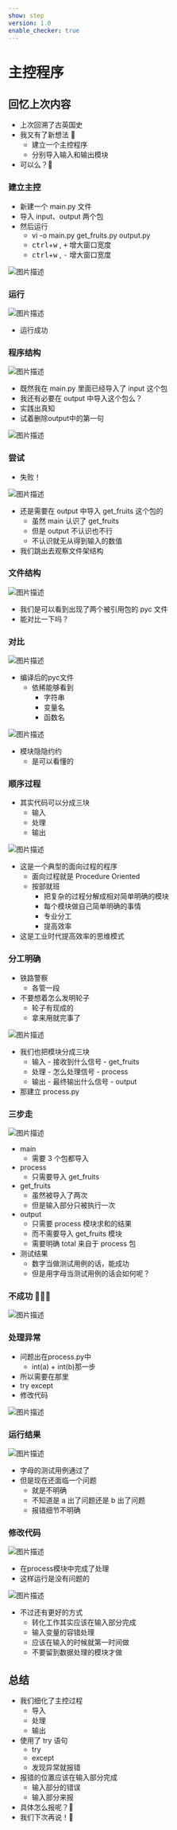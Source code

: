 ```yaml
---
show: step
version: 1.0
enable_checker: true
---
```


# 主控程序

## 回忆上次内容

- 上次回溯了古英国史
- 我又有了新想法 🤪
  - 建立一个主控程序
  - 分别导入输入和输出模块
- 可以么？🤔

### 建立主控

- 新建一个 main.py 文件
- 导入 input、output 两个包
- 然后运行
	- vi -o main.py get_fruits.py output.py
	- <kbd>ctrl</kbd>+<kbd>w</kbd> , <kbd>+</kbd> 增大窗口宽度
	- <kbd>ctrl</kbd>+<kbd>w</kbd> , <kbd>-</kbd> 增大窗口宽度

![图片描述](https://doc.shiyanlou.com/courses/uid1190679-20221030-1667097849653)

### 运行

![图片描述](https://doc.shiyanlou.com/courses/uid1190679-20221030-1667097869196)

- 运行成功

### 程序结构

![图片描述](https://doc.shiyanlou.com/courses/uid1190679-20220214-1644820630458)

- 既然我在 main.py 里面已经导入了 input 这个包
- 我还有必要在 output 中导入这个包么？
- 实践出真知
- 试着删除output中的第一句

![图片描述](https://doc.shiyanlou.com/courses/uid1190679-20220520-1653052173153)

### 尝试

- 失败！

![图片描述](https://doc.shiyanlou.com/courses/uid1190679-20220214-1644820720723)

- 还是需要在 output 中导入 get_fruits 这个包的
	- 虽然 main 认识了 get_fruits
	- 但是 output 不认识也不行
	- 不认识就无从得到输入的数值
- 我们跳出去观察文件架结构

### 文件结构

![图片描述](https://doc.shiyanlou.com/courses/uid1190679-20220520-1653052296468)

- 我们是可以看到出现了两个被引用包的 pyc 文件
- 能对比一下吗？

### 对比

![图片描述](https://doc.shiyanlou.com/courses/uid1190679-20220520-1653052344795)

- 编译后的pyc文件
	- 依稀能够看到
		- 字符串
		- 变量名
		- 函数名

![图片描述](https://doc.shiyanlou.com/courses/uid1190679-20220520-1653052385073)

- 模块隐隐约约
	- 是可以看懂的

### 顺序过程

- 其实代码可以分成三块
  - 输入
  - 处理
  - 输出


![图片描述](https://doc.shiyanlou.com/courses/uid1190679-20210816-1629054611474)

- 这是一个典型的面向过程的程序
  - 面向过程就是 Procedure Oriented
  - 按部就班 
	- 把复杂的过程分解成相对简单明确的模块
    - 每个模块做自己简单明确的事情
    - 专业分工
    - 提高效率
- 这是工业时代提高效率的思维模式

### 分工明确

- 铁路警察
	- 各管一段
- 不要想着怎么发明轮子
	- 轮子有现成的
	- 拿来用就完事了

![图片描述](https://doc.shiyanlou.com/courses/uid1190679-20211020-1634736291247)

- 我们也把模块分成三块
	- 输入 - 接收到什么信号 -  get_fruits
	- 处理 - 怎么处理信号 - process
	- 输出 - 最终输出什么信号 - output
- 那建立 process.py

### 三步走

![图片描述](https://doc.shiyanlou.com/courses/uid1190679-20220214-1644822881677)

- main 
	- 需要 3 个包都导入
- process 
	- 只需要导入 get_fruits
- get_fruits 
	- 虽然被导入了两次
	- 但是输入部分只被执行一次
- output 
	- 只需要 process 模块求和的结果
	- 而不需要导入 get_fruits 模块
	- 需要明确 total 来自于 process 包
- 测试结果
	- 数字当做测试用例的话，能成功
	- 但是用字母当测试用例的话会如何呢？

### 不成功 🙅🏻‍♀️

![图片描述](https://doc.shiyanlou.com/courses/uid1190679-20221030-1667098894283)

### 处理异常

- 问题出在process.py中
	- int(a) + int(b)那一步
- 所以需要在那里
- try except
- 修改代码

![图片描述](https://doc.shiyanlou.com/courses/uid1190679-20220520-1653052973851)

### 运行结果

![图片描述](https://doc.shiyanlou.com/courses/uid1190679-20220520-1653053001159)

- 字母的测试用例通过了
- 但是现在还面临一个问题
	- 就是不明确
	- 不知道是 a 出了问题还是 b 出了问题
	- 报错细节不明确

### 修改代码

![图片描述](https://doc.shiyanlou.com/courses/uid1190679-20221030-1667099566219)

- 在process模块中完成了处理
- 这样运行是没有问题的

![图片描述](https://doc.shiyanlou.com/courses/uid1190679-20221030-1667099616015/wm)

- 不过还有更好的方式
	- 转化工作其实应该在输入部分完成
	- 输入变量的容错处理
	- 应该在输入的时候就第一时间做
	- 不要留到数据处理的模块才做

## 总结

- 我们细化了主控过程
  - 导入
  - 处理
  - 输出
- 使用了 try 语句
  - try
  - except
  - 发现异常就报错
- 报错的位置应该在输入部分完成
  - 输入部分的错误
  - 输入部分来报
- 具体怎么报呢？🤔
- 我们下次再说！👋
